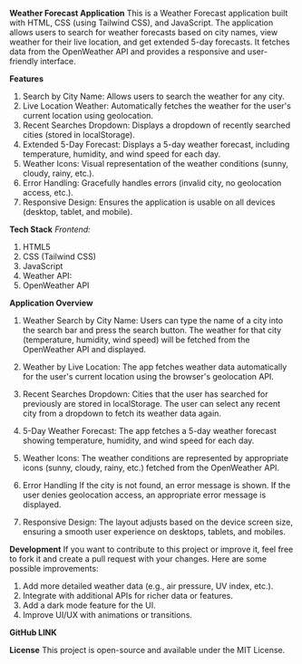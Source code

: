 **Weather Forecast Application**
This is a Weather Forecast application built with HTML, CSS (using Tailwind CSS), and JavaScript. The application allows users to search for weather forecasts based on city names, view weather for their live location, and get extended 5-day forecasts. It fetches data from the OpenWeather API and provides a responsive and user-friendly interface.

**Features**
1. Search by City Name: Allows users to search the weather for any city.
2. Live Location Weather: Automatically fetches the weather for the user's current location using geolocation.
3. Recent Searches Dropdown: Displays a dropdown of recently searched cities (stored in localStorage).
4. Extended 5-Day Forecast: Displays a 5-day weather forecast, including temperature, humidity, and wind speed for each day.
5. Weather Icons: Visual representation of the weather conditions (sunny, cloudy, rainy, etc.).
6. Error Handling: Gracefully handles errors (invalid city, no geolocation access, etc.).
7. Responsive Design: Ensures the application is usable on all devices (desktop, tablet, and mobile).


**Tech Stack**
 *Frontend:*
1. HTML5
2. CSS (Tailwind CSS)
3. JavaScript
4. Weather API:
5. OpenWeather API


**Application Overview**
1. Weather Search by City Name:
Users can type the name of a city into the search bar and press the search button.
The weather for that city (temperature, humidity, wind speed) will be fetched from the OpenWeather API and displayed.

2. Weather by Live Location:
The app fetches weather data automatically for the user's current location using the browser's geolocation API.

3. Recent Searches Dropdown:
Cities that the user has searched for previously are stored in localStorage.
The user can select any recent city from a dropdown to fetch its weather data again.

4. 5-Day Weather Forecast:
The app fetches a 5-day weather forecast showing temperature, humidity, and wind speed for each day.

5. Weather Icons:
The weather conditions are represented by appropriate icons (sunny, cloudy, rainy, etc.) fetched from the OpenWeather API.
6. Error Handling
If the city is not found, an error message is shown.
If the user denies geolocation access, an appropriate error message is displayed.

7. Responsive Design:
The layout adjusts based on the device screen size, ensuring a smooth user experience on desktops, tablets, and mobiles.



**Development**
If you want to contribute to this project or improve it, feel free to fork it and create a pull request with your changes. Here are some possible improvements:

1. Add more detailed weather data (e.g., air pressure, UV index, etc.).
2. Integrate with additional APIs for richer data or features.
3. Add a dark mode feature for the UI.
4. Improve UI/UX with animations or transitions.

**GitHub LINK**



**License**
This project is open-source and available under the MIT License.
